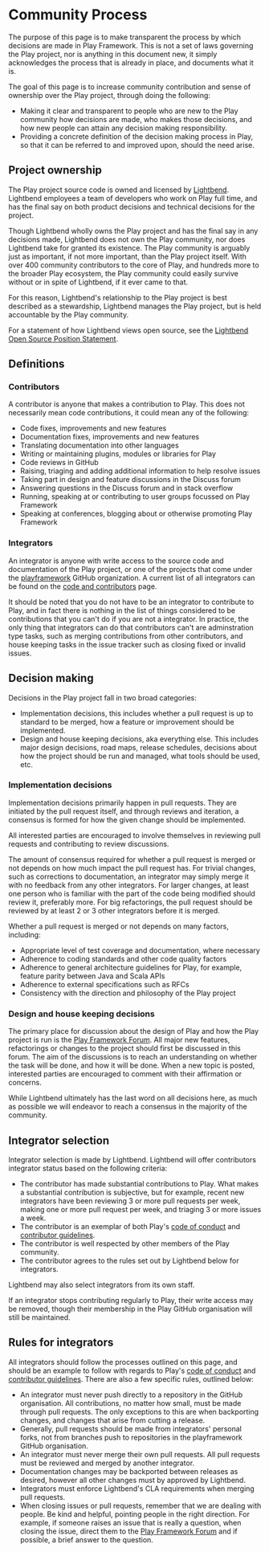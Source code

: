 # Community Process

The purpose of this page is to make transparent the process by which decisions are made in Play Framework.  This is not a set of laws governing the Play project, nor is anything in this document new, it simply acknowledges the process that is already in place, and documents what it is.

The goal of this page is to increase community contribution and sense of ownership over the Play project, through doing the following:

* Making it clear and transparent to people who are new to the Play community how decisions are made, who makes those decisions, and how new people can attain any decision making responsibility.
* Providing a concrete definition of the decision making process in Play, so that it can be referred to and improved upon, should the need arise.

## Project ownership

The Play project source code is owned and licensed by [Lightbend](https://www.lightbend.com).  Lightbend employees a team of developers who work on Play full time, and has the final say on both product decisions and technical decisions for the project.

Though Lightbend wholly owns the Play project and has the final say in any decisions made, Lightbend does not own the Play community, nor does Lightbend take for granted its existence.  The Play community is arguably just as important, if not more important, than the Play project itself.  With over 400 community contributors to the core of Play, and hundreds more to the broader Play ecosystem, the Play community could easily survive without or in spite of Lightbend, if it ever came to that.

For this reason, Lightbend's relationship to the Play project is best described as a stewardship, Lightbend manages the Play project, but is held accountable by the Play community.

For a statement of how Lightbend views open source, see the [Lightbend Open Source Position Statement](http://lightbend.com/open-source-position-statement).

## Definitions

### Contributors

A contributor is anyone that makes a contribution to Play.  This does not necessarily mean code contributions, it could mean any of the following:

* Code fixes, improvements and new features
* Documentation fixes, improvements and new features
* Translating documentation into other languages
* Writing or maintaining plugins, modules or libraries for Play
* Code reviews in GitHub
* Raising, triaging and adding additional information to help resolve issues
* Taking part in design and feature discussions in the Discuss forum
* Answering questions in the Discuss forum and in stack overflow
* Running, speaking at or contributing to user groups focussed on Play Framework
* Speaking at conferences, blogging about or otherwise promoting Play Framework

### Integrators

An integrator is anyone with write access to the source code and documentation of the Play project, or one of the projects that come under the [playframework](https://github.com/playframework) GitHub organization.  A current list of all integrators can be found on the [code and contributors](/code) page.

It should be noted that you do not have to be an integrator to contribute to Play, and in fact there is nothing in the list of things considered to be contributions that you can't do if you are not a integrator.  In practice, the only thing that integrators can do that contributors can't are adminstration type tasks, such as merging contributions from other contributors, and house keeping tasks in the issue tracker such as closing fixed or invalid issues.

## Decision making

Decisions in the Play project fall in two broad categories:

* Implementation decisions, this includes whether a pull request is up to standard to be merged, how a feature or improvement should be implemented.
* Design and house keeping decisions, aka everything else.  This includes major design decisions, road maps, release schedules, decisions about how the project should be run and managed, what tools should be used, etc.

### Implementation decisions

Implementation decisions primarily happen in pull requests.  They are initiated by the pull request itself, and through reviews and iteration, a consensus is formed for how the given change should be implemented.

All interested parties are encouraged to involve themselves in reviewing pull requests and contributing to review discussions.

The amount of consensus required for whether a pull request is merged or not depends on how much impact the pull request has.  For trivial changes, such as corrections to documentation, an integrator may simply merge it with no feedback from any other integrators.  For larger changes, at least one person who is familiar with the part of the code being modified should review it, preferably more.  For big refactorings, the pull request should be reviewed by at least 2 or 3 other integrators before it is merged.

Whether a pull request is merged or not depends on many factors, including:

* Appropriate level of test coverage and documentation, where necessary
* Adherence to coding standards and other code quality factors
* Adherence to general architecture guidelines for Play, for example, feature parity between Java and Scala APIs
* Adherence to external specifications such as RFCs
* Consistency with the direction and philosophy of the Play project

### Design and house keeping decisions

The primary place for discussion about the design of Play and how the Play project is run is the [Play Framework Forum](https://github.com/playframework/playframework/discussions).  All major new features, refactorings or changes to the project should first be discussed in this forum.  The aim of the discussions is to reach an understanding on whether the task will be done, and how it will be done.  When a new topic is posted, interested parties are encouraged to comment with their affirmation or concerns.

While Lightbend ultimately has the last word on all decisions here, as much as possible we will endeavor to reach a consensus in the majority of the community.

## Integrator selection

Integrator selection is made by Lightbend.  Lightbend will offer contributors integrator status based on the following criteria:

* The contributor has made substantial contributions to Play.  What makes a substantial contribution is subjective, but for example, recent new integrators have been reviewing 3 or more pull requests per week, making one or more pull request per week, and triaging 3 or more issues a week.
* The contributor is an exemplar of both Play's [code of conduct](https://www.lightbend.com/conduct) and [contributor guidelines](https://github.com/playframework/.github/blob/main/CONTRIBUTING.md).
* The contributor is well respected by other members of the Play community.
* The contributor agrees to the rules set out by Lightbend below for integrators.

Lightbend may also select integrators from its own staff.

If an integrator stops contributing regularly to Play, their write access may be removed, though their membership in the Play GitHub organisation will still be maintained.

## Rules for integrators

All integrators should follow the processes outlined on this page, and should be an example to follow with regards to Play's [code of conduct](https://www.lightbend.com/conduct) and [contributor guidelines](https://github.com/playframework/.github/blob/main/CONTRIBUTING.md).  There are also a few specific rules, outlined below:

* An integrator must never push directly to a repository in the GitHub organisation.  All contributions, no matter how small, must be made through pull requests.  The only exceptions to this are when backporting changes, and changes that arise from cutting a release.
* Generally, pull requests should be made from integrators' personal forks, not from branches push to repositories in the playframework GitHub organisation.
* An integrator must never merge their own pull requests.  All pull requests must be reviewed and merged by another integrator.
* Documentation changes may be backported between releases as desired, however all other changes must by approved by Lightbend.
* Integrators must enforce Lightbend's CLA requirements when merging pull requests.
* When closing issues or pull requests, remember that we are dealing with people.  Be kind and helpful, pointing people in the right direction.  For example, if someone raises an issue that is really a question, when closing the issue, direct them to the [Play Framework Forum](https://github.com/playframework/playframework/discussions) and if possible, a brief answer to the question.

